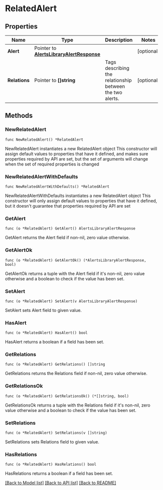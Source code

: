 # RelatedAlert

## Properties

Name | Type | Description | Notes
------------ | ------------- | ------------- | -------------
**Alert** | Pointer to [**AlertsLibraryAlertResponse**](AlertsLibraryAlertResponse.md) |  | [optional] 
**Relations** | Pointer to **[]string** | Tags describing the relationship between the two alerts. | [optional] 

## Methods

### NewRelatedAlert

`func NewRelatedAlert() *RelatedAlert`

NewRelatedAlert instantiates a new RelatedAlert object
This constructor will assign default values to properties that have it defined,
and makes sure properties required by API are set, but the set of arguments
will change when the set of required properties is changed

### NewRelatedAlertWithDefaults

`func NewRelatedAlertWithDefaults() *RelatedAlert`

NewRelatedAlertWithDefaults instantiates a new RelatedAlert object
This constructor will only assign default values to properties that have it defined,
but it doesn't guarantee that properties required by API are set

### GetAlert

`func (o *RelatedAlert) GetAlert() AlertsLibraryAlertResponse`

GetAlert returns the Alert field if non-nil, zero value otherwise.

### GetAlertOk

`func (o *RelatedAlert) GetAlertOk() (*AlertsLibraryAlertResponse, bool)`

GetAlertOk returns a tuple with the Alert field if it's non-nil, zero value otherwise
and a boolean to check if the value has been set.

### SetAlert

`func (o *RelatedAlert) SetAlert(v AlertsLibraryAlertResponse)`

SetAlert sets Alert field to given value.

### HasAlert

`func (o *RelatedAlert) HasAlert() bool`

HasAlert returns a boolean if a field has been set.

### GetRelations

`func (o *RelatedAlert) GetRelations() []string`

GetRelations returns the Relations field if non-nil, zero value otherwise.

### GetRelationsOk

`func (o *RelatedAlert) GetRelationsOk() (*[]string, bool)`

GetRelationsOk returns a tuple with the Relations field if it's non-nil, zero value otherwise
and a boolean to check if the value has been set.

### SetRelations

`func (o *RelatedAlert) SetRelations(v []string)`

SetRelations sets Relations field to given value.

### HasRelations

`func (o *RelatedAlert) HasRelations() bool`

HasRelations returns a boolean if a field has been set.


[[Back to Model list]](../README.md#documentation-for-models) [[Back to API list]](../README.md#documentation-for-api-endpoints) [[Back to README]](../README.md)


